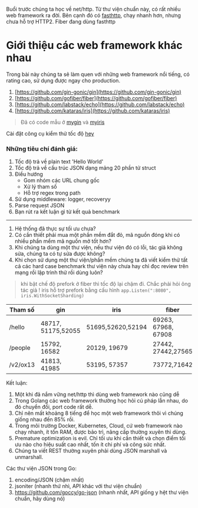 

Buổi trước chúng ta học về net/http. Từ thư viện chuẩn này, có rất nhiều web framework ra đời.
Bên cạnh đó có [fasthttp](https://github.com/valyala/fasthttp), chạy nhanh hơn, nhưng chưa hỗ trợ HTTP2.
Fiber đang dùng fasthttp

# Giới thiệu các web framework khác nhau

Trong bài này chúng ta sẽ làm quen với những web framework nổi tiếng, có rating cao, sử dụng được ngay cho production.

1. [https://github.com/gin-gonic/gin](https://github.com/gin-gonic/gin)
2. [https://github.com/gofiber/fiber](https://github.com/gofiber/fiber)
3. [https://github.com/labstack/echo](https://github.com/labstack/echo)
4. [https://github.com/kataras/iris](https://github.com/kataras/iris)

> Đã có code mẫu ở [mygin](mygin) và [myiris](myiris)

Cài đặt công cụ kiểm thử tốc độ [hey](https://github.com/rakyll/hey)

### Những tiêu chí đánh giá:

1. Tốc độ trả về plain text 'Hello World'
2. Tốc độ trả về cấu trúc JSON dạng mảng 20 phần tử struct
3. Điều hướng
   - Gom nhóm các URL chung gốc
   - Xử lý tham số
   - Hỗ trợ regex trong  path
4. Sử dụng middleware: logger, recoveryy
5. Parse request JSON
6. Bạn rút ra kết luận gì từ kết quả benchmark

-------------------------------------------------------------------------------------------------------------

1. Hệ thống đã thực sự tối ưu chưa?
2. Có cần thiết phải mua một phần mềm đắt đỏ, mã nguồn đóng khi có nhiều phần mềm mã nguồn mở tốt hơn?
3. Khi chúng ta dùng một thư viện, nếu thư viện đó có lỗi, tác giả không sửa, chúng ta có tự sửa được không?
4. Khi chọn sử dụng một thư viện/phần mềm chúng ta đã viết kiểm thử tất cả các hard case benchmark thư viện này chưa hay chỉ đọc review trên mạng rồi lập trình thử rồi dùng luôn?

> khi bật chế độ prefork ở fiber thì tốc độ lại chậm đi. Chắc phải hỏi ông tác giả !
> iris hỗ trợ prefork bằng cấu hình `app.Listen(":8080", iris.WithSocketSharding)`

|Tham số      |   gin                |      iris        |    fiber            |
|-------------|----------------------|------------------|---------------------|
|/hello       |48717, 51175,52055    |51695,52620,52194 | 69263, 67968, 67908 |
|/people      |15792, 16582          |20129, 19679      | 27442, 27442,27565   |
|/v2/ox13     |41813, 41985          |53195, 57357      | 73772,71642         |

Kết luận:
1. Một khi đã nắm  vững net/http thì dùng web framework nào cũng dễ
2. Trong Golang các web framework thường học hỏi cú pháp lẫn nhau, do đó chuyển đổi, port code rất dễ.
3. Chỉ nên mất khoảng 8 tiếng để học một web framework thôi vì chúng giống nhau đến 85% rồi.
4. Trong môi trường Docker, Kubernetes, Cloud, cứ web framework nào chạy nhanh, ít tốn RAM, được bảo trì, nâng cấp thường xuyên thì dùng.
5. Premature optimization is evil. Chỉ tối ưu khi cần thiết và chọn điểm tối ưu nào cho hiệu suất cao nhất, tốn ít chi phí và công sức nhất.
6. Chúng ta viết REST thường xuyên phải dùng JSON marshall và unmarshall.


Các thư viện JSON trong Go:
1. encoding/JSON (chậm nhất)
2. jsoniter (nhanh thứ nhì, API khác với thư viện chuẩn)
3. https://github.com/goccy/go-json (nhanh nhất, API giống y hệt thư viện chuẩn, hãy dùng nó)

